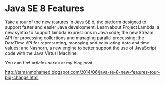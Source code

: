 Java SE 8 Features
==================

Take a tour of the new features in Java SE 8, the platform designed to support faster and easier Java development. Learn about Project Lambda, a new syntax to support lambda expressions in Java code; the new Stream API for processing collections and managing parallel processing; the DateTime API for representing, managing and calculating date and time values; and Nashorn, a new engine to better support the use of JavaScript code with the Java Virtual Machine.

You can find articles series at my blog post

http://tamanmohamed.blogspot.com/2014/06/java-se-8-new-features-tour-big-change.html

